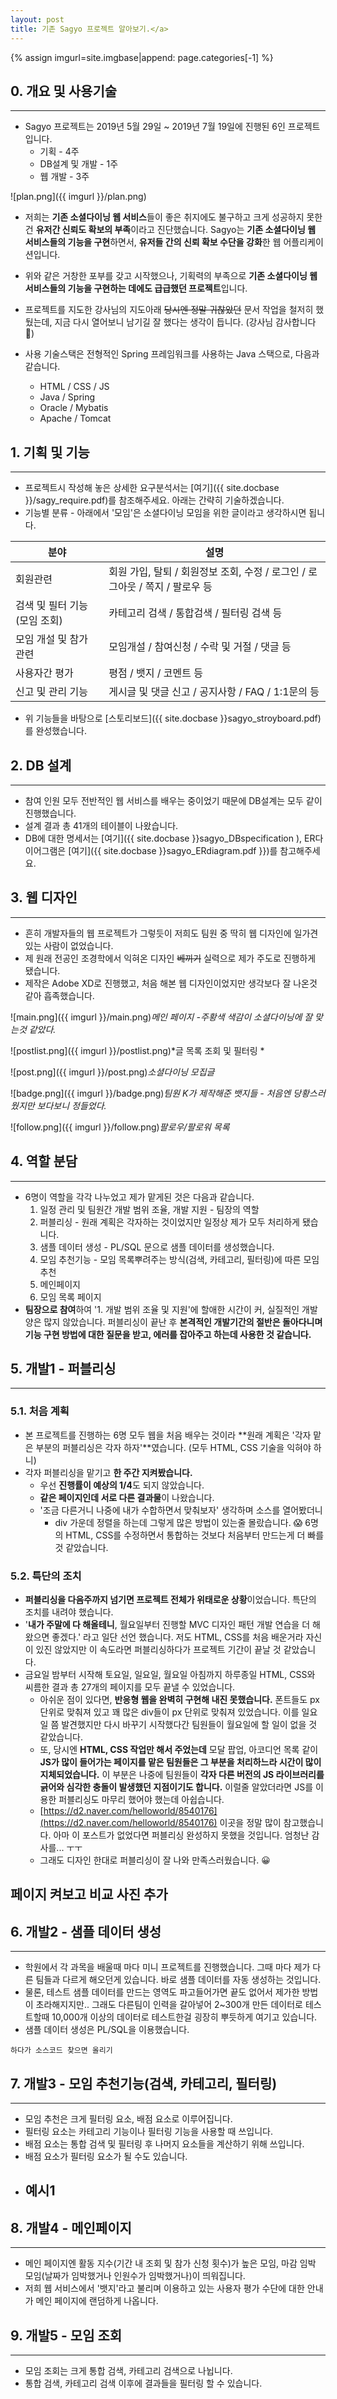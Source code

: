 ```yaml
---
layout: post
title: 기존 Sagyo 프로젝트 알아보기.</a>
---
```


{% assign imgurl=site.imgbase|append: page.categories[-1] %}

## 0. 개요 및 사용기술

---

- Sagyo 프로젝트는 2019년 5월 29일 ~ 2019년 7월 19일에 진행된 6인 프로젝트입니다.
  - 기획 - 4주
  - DB설계 및 개발 - 1주
  - 웹 개발 - 3주

![plan.png]({{ imgurl }}/plan.png)

-  저희는 **기존 소셜다이닝 웹 서비스**들이 좋은 취지에도 불구하고 크게 성공하지 못한건 **유저간 신뢰도 확보의 부족**이라고 진단했습니다. Sagyo는 **기존 소셜다이닝 웹 서비스들의 기능을 구현**하면서, **유저들 간의 신뢰 확보 수단을 강화**한 웹 어플리케이션입니다.

-  위와 같은 거창한 포부를 갖고 시작했으나, 기획력의 부족으로 **기존 소셜다이닝 웹 서비스들의 기능을 구현하는 데에도 급급했던 프로젝트**입니다.
-  프로젝트를 지도한 강사님의 지도아래 ~~당시엔 정말 귀찮았던~~ 문서 작업을 철저히 했뒀는데, 지금 다시 열어보니 남기길 잘 했다는 생각이 듭니다. (강사님 감사합니다 :pray:)

- 사용 기술스택은 전형적인 Spring 프레임워크를 사용하는 Java 스택으로, 다음과 같습니다.
  - HTML / CSS / JS 
  - Java / Spring
  - Oracle / Mybatis
  - Apache / Tomcat



## 1. 기획 및 기능

---

- 프로젝트시 작성해 놓은 상세한 요구분석서는 [여기]({{ site.docbase }}/sagy_require.pdf)를 참조해주세요. 아래는 간략히 기술하겠습니다.
- 기능별 분류 - 아래에서 '모임'은 소셜다이닝 모임을 위한 글이라고 생각하시면 됩니다.

| 분야                         | 설명                                                         |
| ---------------------------- | ------------------------------------------------------------ |
| 회원관련                     | 회원 가입, 탈퇴 / 회원정보 조회, 수정 / 로그인 / 로그아웃 / 쪽지 / 팔로우 등 |
| 검색 및 필터 기능(모임 조회) | 카테고리 검색 / 통합검색 / 필터링 검색 등                    |
| 모임 개설 및 참가 관련       | 모임개설 / 참여신청 / 수락 및 거절 / 댓글 등                 |
| 사용자간 평가                | 평점 / 뱃지 / 코멘트 등                                      |
| 신고 및 관리 기능            | 게시글 및 댓글 신고 / 공지사항 / FAQ / 1:1문의 등            |

- 위 기능들을 바탕으로 [스토리보드]({{ site.docbase }}sagyo_stroyboard.pdf)를 완성했습니다.



## 2. DB 설계

---

- 참여 인원 모두 전반적인 웹 서비스를 배우는 중이었기 때문에 DB설계는 모두 같이 진행했습니다.
- 설계 결과 총 41개의 테이블이 나왔습니다.
- DB에 대한 명세서는 [여기]({{ site.docbase }}sagyo_DBspecification ), ER다이어그램은 [여기]({{ site.docbase }}sagyo_ERdiagram.pdf }})를 참고해주세요.



## 3. 웹 디자인

---

- 흔히 개발자들의 웹 프로젝트가 그렇듯이 저희도 팀원 중 딱히 웹 디자인에 일가견 있는 사람이 없었습니다.
- 제 원래 전공인 조경학에서 익혀온 디자인 ~~베끼기~~ 실력으로 제가 주도로 진행하게 됐습니다.
- 제작은 Adobe XD로 진행했고, 처음 해본 웹 디자인이었지만 생각보다 잘 나온것 같아 흡족했습니다. 

![main.png]({{ imgurl }}/main.png)*메인 페이지 -주황색 색감이 소셜다이닝에 잘 맞는것 같았다.*

![postlist.png]({{ imgurl }}/postlist.png)*글 목록 조회 및 필터링 *

![post.png]({{ imgurl }}/post.png)*소셜다이닝 모집글*

![badge.png]({{ imgurl }}/badge.png)*팀원 K가 제작해준 뱃지들 - 처음엔 당황스러웠지만 보다보니 정들었다.*

![follow.png]({{ imgurl }}/follow.png)*팔로우/팔로워 목록*



## 4. 역할 분담

---

- 6명이 역할을 각각 나누었고 제가 맡게된 것은 다음과 같습니다. 
  1. 일정 관리 및 팀원간 개발 범위 조율, 개발 지원 - 팀장의 역할
  2. 퍼블리싱 - 원래 계획은 각자하는 것이었지만 일정상 제가 모두 처리하게 됐습니다.
  3. 샘플 데이터 생성 - PL/SQL 문으로 샘플 데이터를 생성했습니다.
  4. 모임 추천기능 - 모임 목록뿌려주는 방식(검색, 카테고리, 필터링)에 따른 모임 추천
  5. 메인페이지
  6. 모임 목록 페이지
- **팀장으로 참여**하여 '1. 개발 범위 조율 및 지원'에 할애한 시간이 커, 실질적인 개발양은 많지 않았습니다. 퍼블리싱이 끝난 후 **본격적인 개발기간의 절반은 돌아다니며 기능 구현 방법에 대한 질문을 받고, 에러를 잡아주고 하는데 사용한 것 같습니다.** 



## 5. 개발1 - 퍼블리싱

---

### 5.1. 처음 계획

- 본 프로젝트를 진행하는 6명 모두 웹을 처음 배우는 것이라 **원래 계획은 '각자 맡은 부분의 퍼블리싱은 각자 하자'**였습니다. (모두 HTML, CSS 기술을 익혀야 하니)
- 각자 퍼블리싱을 맡기고 **한 주간 지켜봤습니다.**
  - 우선 **진행률이 예상의 1/4**도 되지 않았습니다.
  - **같은 페이지인데 서로 다른 결과물**이 나왔습니다.
  - '조금 다른거니 나중에 내가 수합하면서 맞춰보자' 생각하며 소스를 열어봤더니
    - div 가운데 정렬을 하는데 그렇게 많은 방법이 있는줄 몰랐습니다. :scream: 6명의 HTML, CSS를 수정하면서 통합하는 것보다 처음부터 만드는게 더 빠를 것 같았습니다.

### 5.2. 특단의 조치

- **퍼블리싱을 다음주까지 넘기면 프로젝트 전체가 위태로운 상황**이었습니다. 특단의 조치를 내려야 했습니다.
- '**내가 주말에 다 해올테니**, 월요일부터 진행할 MVC 디자인 패턴 개발 연습을 더 해왔으면 좋겠다.' 라고 일단 선언 했습니다. 저도 HTML, CSS를 처음 배운거라 자신이 있진 않았지만 이 속도라면 퍼블리싱하다가 프로젝트 기간이 끝날 것 같았습니다.
- 금요일 밤부터 시작해 토요일, 일요일, 월요일 아침까지 하루종일 HTML, CSS와 씨름한 결과 총 27개의 페이지를 모두 끝낼 수 있었습니다.
  -  아쉬운 점이 있다면, **반응형 웹을 완벽히 구현해 내진 못했습니다.** 폰트들도 px단위로 맞춰져 있고 꽤 많은 div들이 px 단위로 맞춰져 있었습니다. 이를 일요일 쯤 발견했지만 다시 바꾸기 시작했다간 팀원들이 월요일에 할 일이 없을 것 같았습니다.
  -  또, 당시엔 **HTML, CSS 작업만 해서 주었는데** 모달 팝업, 아코디언 목록 같이 **JS가 많이 들어가는 페이지를 맡은 팀원들은 그 부분을 처리하느라 시간이 많이 지체되었습니다.** 이 부분은 나중에 팀원들이 **각자 다른 버전의 JS 라이브러리를 긁어와 심각한 충돌이 발생했던 지점이기도 합니다.** 이럴줄 알았더라면 JS를 이용한 퍼블리싱도 마무리 했어야 했는데 아쉽습니다.
  - [https://d2.naver.com/helloworld/8540176](https://d2.naver.com/helloworld/8540176) 이곳을 정말 많이 참고했습니다. 아마 이 포스트가 없었다면 퍼블리싱 완성하지 못했을 것입니다. 엄청난 감사를... ㅜㅜ
  - 그래도 디자인 한대로 퍼블리싱이 잘 나와 만족스러웠습니다. :grinning:

## 페이지 켜보고 비교 사진 추가



## 6. 개발2 - 샘플 데이터 생성

---

- 학원에서 각 과목을 배울때 마다 미니 프로젝트를 진행했습니다. 그때 마다 제가 다른 팀들과 다르게 해오던게 있습니다. 바로 샘플 데이터를 자동 생성하는 것입니다.
- 물론, 테스트 샘플 데이터를 만드는 영역도 파고들어가면 끝도 없어서 제가한 방법이 초라해지지만.. 그래도 다른팀이 인력을 갈아넣어 2~300개 만든 데이터로 테스트할때 10,000개 이상의 데이터로 테스트한걸 굉장히 뿌듯하게 여기고 있습니다.
- 샘플 데이터 생성은 PL/SQL을 이용했습니다.

```
하다가 소스코드 찾으면 올리기
```





## 7. 개발3 - 모임 추천기능(검색, 카테고리, 필터링)

---

- 모임 추천은 크게 필터링 요소, 배점 요소로 이루어집니다.
- 필터링 요소는 카테고리 기능이나 필터링 기능을 사용할 때 쓰입니다.
- 배점 요소는 통합 검색 및 필터링 후 나머지 요소들을 계산하기 위해 쓰입니다.
- 배점 요소가 필터링 요소가 될 수도 있습니다.
- 예시1
  - 



## 8. 개발4 - 메인페이지

---

- 메인 페이지엔 활동 지수(기간 내 조회 및 참가 신청 횟수)가 높은 모임, 마감 임박 모임(날짜가 임박했거나 인원수가 임박했거나)이 띄워집니다.
- 저희 웹 서비스에서 '뱃지'라고 불리며 이용하고 있는 사용자 평가 수단에 대한 안내가 메인 페이지에 랜덤하게 나옵니다.



## 9. 개발5 - 모임 조회

---

- 모임 조회는 크게 통합 검색, 카테고리 검색으로 나뉩니다.
- 통합 검색, 카테고리 검색 이후에 결과들을 필터링 할 수 있습니다.